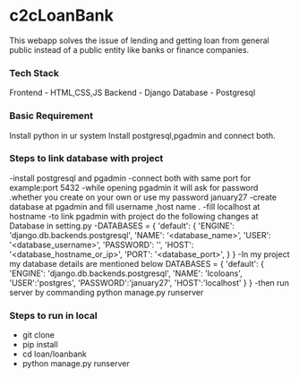﻿# c2cLoanBank
 
 This webapp solves the issue of lending and getting loan from general public instead of a public entity like banks or finance companies.
 
### Tech Stack
  Frontend - HTML,CSS,JS
  Backend - Django
  Database - Postgresql
  
### Basic Requirement
  Install python in ur system
  Install postgresql,pgadmin and connect both.

### Steps to link database with project
-install postgresql and pgadmin 
-connect both with same port for example:port 5432
-while opening pgadmin it will ask for password .whether you create on  your own or use my password january27
-create database at pgadmin and fill username ,host name .
-fill localhost at hostname
-to link pgadmin with project do the following changes at Database in  setting.py 
-DATABASES = {
   'default': {
       'ENGINE': 'django.db.backends.postgresql',
       'NAME': ‘<database_name>’,
       'USER': '<database_username>',
       'PASSWORD': '<password>',
       'HOST': '<database_hostname_or_ip>',
       'PORT': '<database_port>',
   }
}
-In my project my database details are mentioned below
 DATABASES = {
    'default': {
        'ENGINE': 'django.db.backends.postgresql',
        'NAME':  'lcoloans',
        'USER':'postgres',
        'PASSWORD':'january27',
        'HOST':'localhost'
    }
}
-then run server by commanding python manage.py runserver


### Steps to run in local

- git clone
- pip install
- cd loan/loanbank
- python manage.py runserver
